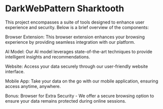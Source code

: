 # DarkWebPattern Sharktooth

This project encompasses a suite of tools designed to enhance user experience and security. Below is a brief overview of the components:

Browser Extension: This browser extension enhances your browsing experience by providing seamless integration with our platform.

AI Model: Our AI model leverages state-of-the-art techniques to provide intelligent insights and recommendations.

Website: Access your data securely through our user-friendly website interface.

Mobile App: Take your data on the go with our mobile application, ensuring access anytime, anywhere.

Bonus: Browser for Extra Security - We offer a secure browsing option to ensure your data remains protected during online sessions.



